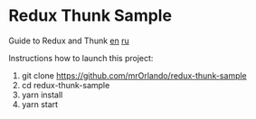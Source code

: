 # Redux Thunk Sample

Guide to Redux and Thunk
[en](https://codepen.io/stowball/post/a-dummy-s-guide-to-redux-and-thunk-in-react)
[ru](https://tuhub.ru/posts/redux-i-thunk-vmeste-react-rukovodstvo-dlya-chajnikov)

Instructions how to launch this project:

1. git clone https://github.com/mrOrlando/redux-thunk-sample
2. cd redux-thunk-sample
3. yarn install
4. yarn start
